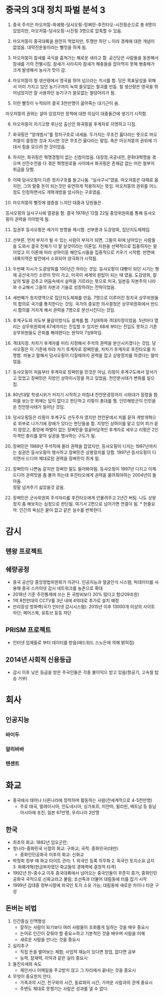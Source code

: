 # 중국의 3대 정치 파벌 분석 3
1. 중국 주석은 마오저뚱-화궤평-덩샤오핑-장쩌민-후진타오-시진핑순으로 총 6명이 있었지만, 마오저뚱-덩샤오핑-시진핑 3명으로 압축할 수 있음. 

2. 마오저뚱이 중국대륙을 완전히 먹었지만, 투쟁만 하던 ㄴ이라 경제에 대한 개념이 없었음. 대약진운동이라는 뻘짓을 하게 됨. 

3. 마오저뚱이 참새를 곡식을 훔쳐가는 해로운 새라고 함.  공산당은 사람들을 동원해서 참새를 거의 전멸시킴. 참새가 사라지자 참새가 해충들을 잡아먹지 못해 병충해가 크게 발생해서 농사가 맛이 감.  

4. 마오저뚱이 철 생산량에서 영국을 뛰어 넘으라는 지시를 함. 당은 목표달성을 위해서 이미 가지고 있던 농기구까지 녹여 쓸모없는 철괴를 만듬. 철 생산량은 영국을 뛰어넘었지만 잘 사용하던 농기구가 쓸모없는 철덩어리가 됨. 

5. 이런 뻘짓이 누적되어 결국 3천만명이 굶어죽는 대기근이 옴.  

마오저뚱의  권위는 살아 있었지만 정책에 대한 의심이 대중들간에 생기기 시작함. 

6. 마오저뚱이 자기고향 후난성 출신인 화궈핑을 후계자로 지명하고 디짐.  

7. 화궈핑은 “양개범시”를 정치구호로 내세움. 두가지는 무조건 옳다라는 뜻으로 마오저뚱이 결정한 것과 지시한 것은 무조건 옳다라는 말임. 죽은 마오저뚱의 권위에 기대서 힘을 모으려 한 것이었음. 

8. 하지만, 화귀핑은 혁명경험이 없는 신참이었음. 대장정,국공내전, 문화대혁명을 겪으며 산전수전을 다 겪은 혁명원로들 사이에서 화귀핑은 존재감 없는 어린 철부지 취급을 당함. 

9. 이때 덩샤오핑이 다른 정치구호를 들고나옴. “실사구시”였음. 마오저뚱은 대체로 옳지만, 그의 말중 돈이 되는것만 유연하게 적용하자는 뜻임.  마오저뚱의 권위를 어느정도 인정하면서도 개혁개방을 암시하는 구호였음. 

10. 마오저뚱의 뻘짓에 염증을 느끼던 대중과 당원들은 

등샤오핑의 실사구시에 열광을 함.  결국 1978년 12월 22일 중앙위원회를 통해 등샤오핑이 권력을 이어받게 됨. 

11. 집권후 등샤오핑은 세가지 방향을 제시함. 선부론과 도강양회, 집단지도체제임.  

12. 선부론, 먼저 부자가 될 수 있는 사람이 부자가 되면, 그들이 뒤에 남아있는 사람들을 도와서 결국 전체가 다 잘 살것이라는 이론임.  자원을 선택적으로 집중하자는 말이었고 이 이론에 따라 상하이등 해안도시들을 집중적으로 키우기 시작함. 반면에 내륙지역은 발전에서 소외되어 양극화가 시작됨. 

13. 두번째 지시가 도광양회를 100년간 하라는 것임. 등샤오핑이 대빵이 되던 시기는 형제 공산국가인 소련이 맛이 가고, 미국이 세계의 원탑이 되는 때 였음.  도강양회, 칼날의 빛을 감추고 어둠속에서 실력을 기르라는 뜻으로 미국, 일본등 자본주의 나라와 수교해서 그들의 자본과 기술로 성장하려는 전략이었음. 

14. 세번째가 정치영역으로 집단지도체제를 만듬. 7명으로 이루어진 정치국 상무위원들의 합의로 국가를 통치한다는 것임. 국가의 중요한 의사결정은 상무위원회에서 반드시 합의를 거치게 해서 권력을 7명으로 분산시킨다는 것임. 

15. 후계구도와 지도부 물갈이방식도 설계를 함. 7상8하와 격대지정이었음. 5년마다 열리는 상무위원회에 67세까지는 진입할 수 있지만 68세 부터는 진입도 못하고 기존 상무위원들도 은퇴를 해야한다는 원칙이 7상8하임.  

16. 격대지정. 차차기 후계자를 미리 지정해서 주석의 권력을 분산시키겠다는 것임.  덩샤오핑은 이 기준에 따라 차기 후계자로 장쩌민을, 차차기 후계자로 후진타오를 지명함. 까놓고 말해서 덩샤오핑이 디질때까지 권력을 잡고 상왕정치를 하겠다는 말이었음.  

17. 등샤오핑이 처음부터 후계자로 장쩌민을 민것은 아님. 
리핑이 후계구도에서 앞서가고 있었고 장쩌민은 지방인 상하이시장을 하고 있었음.  천안문사태가 변화를 일으킴. 

18. 80년대말 학생시위가 커지기 시작하고 마침내 천안문광장까지 시위대가 점령을 함.  피를 보는것 외에는 답이 없다고 판단하고 리핑이 총대를 멤.  인민해방군이 인민을 쏜 천안문사태가 일어난 것임. 

19. 덩샤오핑등은 리핑이 후계구도 선두주자 였지만 천안문에서 피를 묻혀 개방개혁으로 외부로 나가기에 장애가 있다는 판단들을 함.  지방인 상하이를 맡고 있어 피가 묻지 않았고, 중앙에 파벌이 없는 장쩌민을 얼굴마담격인 후계자로 세우고 리펑은 2인자격인 총리를 맡아 실권을 행사하는 구도가 됨. 

20. 장쩌민은 1989년 주석직에 올라 권력을 잡았지만, 등샤오핑이 디지는 1997년까지는 실권은 등샤오핑이 행사하고 장쩌민은 상왕정치를 당함. 1997년 등샤오핑이 디지면서 드디어 제대로된 권력을 장쩌민이 쥐게 됨. 

21. 장쩌민이 나쁜놈 같지만 장쩌민 말도 들어봐야됨. 
등샤오핑이 1997년 디지고 이제 드디어 권력맛을 좀 볼까 하는데 후진타오에게 권력을 물려줘야하는 2004년이 돌아옴.  
정말 넘겨주기 싫었을것 같음.  

22.  장쩌민은 군사위원회 주석자리를 후진타오에게 안물려주고 2년간 버팀.  나도 상왕정치 좀 해보자는 심정으로 판단됨.  여기서 2편으로 넘어가면 연결이 됨. 
	* 한줄요약.  인간의 욕심은 끝이 없고 같은 실수를 반복한다. 

# 감시
## 톈왕 프로젝트

## 쉐량공정
* 중국 공산당 중앙정법위원회가 이끈다. 인공지능과 얼굴인식 시스템, 빅데이터를 사용해 중국 스카이넷 감시 네트워크를 농촌으로 확대
* 2018년 기준 주민통제에 쓰는 돈 국방비보다 20% 많다고 함(209조원)
* 1억 8천만대의 CCTV를 3년 내에 4억대로 추가로 설치 예정
* 만리장성 방화벽(국가 인터넷 감시시스템): 2015년 이후 13000개 이상의 사이트 차단; 페이스북, 유튜브 등등 차단

## PRISM 프로젝트
* 인터넷 업체들로 부터 데이터를 받음(에드워드 스노든에 의해 밝혀짐)

## 2014년 사회적 신용등급
* 감시 이후 낮은 등급을 받은 주국인들은 각종 불이익으 받고 있음(항공기, 고속철 탑승 거부)

# 회사
## 인공지능
### 바이두

### 알리바바

### 텐센트

# 화교
* 중국에서 태어나 다른나라에 정착하며 활동하는 사람(전세계적으로 4-5천만명)
	* 주로 태국, 말레이시아, 인도네시아, 싱가포르, 미얀마, 필리핀, 베트남 등 동남아시아에 포진; 일본 67만명, 우리나라 2만명

## 한국
* 최초의 화교: 1882년 임오군란;
* 청나라-중화민국 시절의 화교: 구화교; 국적: 중화민국(대만)
	* 중화인민공화국 이후의 화교: 신화교
* 박정희 정부 때 화교 타이트 관리: 1. 외국인 등록 의무화 2. 외국인 토지소유 금지 3. 화폐개혁(현금부자였던 화교들의 경제력에 결정적 타격)
* 1992년 한-중수교 이후 중국대륙에서 넘어오는 중국인들이 꾸준히 증가; 중화인민공화국 국적으로 신화교라고 불림; 조선족과 더불어 대림동에 터를 잡기 시작
* 1999년 김대중 정부시절에 외국인 토지 소유 가능; 대림동에 새로운 차이나 타운 구성

## 돈버는 비법
1. 인간중심 인맥형성
	* 잘하는 사람이 되기보다 여러 사람들이 조화롭게 일하는 것을 매우 중요시
	* 논어로 인간이 갖춰야 할 중요ㅛ하고 기본적인 것을 배우며 사람을 이해
	* 새로운 사람을 만나는 것을 중요시
2. 실리추구
	* 직접 돈을 벌어보는 체험; 사업적 재능이 있다면 창업, 없다면 공부
	* 능력, 잠재력, 이익과 같은 실리 중요시
3. 돌진자세와 속도
	* 제안서나 이메일을 주고받지 않고 그 자리에서 끝내는 것을 중요시
4. 무엇이 중요한지 안다.
	* 가족과의 시간, 친구와의 시간, 동료와의 시간; 가까운 사람과의 관계 중요시
	* 주변도 제대로 못챙기는 사람은 성과를 낼 수 없다.